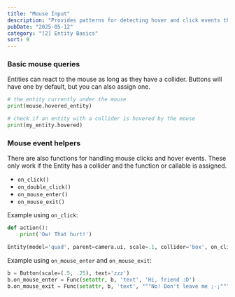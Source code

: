 ```yaml
---
title: "Mouse Input"
description: "Provides patterns for detecting hover and click events through colliders and handy on_* mouse callbacks."
pubDate: "2025-05-12"
category: "[2] Entity Basics"
sort: 9
---
```


### Basic mouse queries

Entities can react to the mouse as long as they have a collider.
Buttons will have one by default, but you can also assign one.

```python
# the entity currently under the mouse
print(mouse.hovered_entity)

# check if an entity with a collider is hovered by the mouse
print(my_entity.hovered)
```

### Mouse event helpers

There are also functions for handling mouse clicks and hover events.
These only work if the Entity has a collider and the function or callable is assigned.

* `on_click()`
* `on_double_click()`
* `on_mouse_enter()`
* `on_mouse_exit()`

Example using `on_click`:

```python
def action():
    print('Ow! That hurt!')

Entity(model='quad', parent=camera.ui, scale=.1, collider='box', on_click=action) # on_click should be a function, callable, Func or Sequence
```

Example using `on_mouse_enter` and `on_mouse_exit`:

```python
b = Button(scale=(.5, .25), text='zzz')
b.on_mouse_enter = Func(setattr, b, 'text', 'Hi, friend :D')
b.on_mouse_exit = Func(setattr, b, 'text', """No! Don't leave me ;-;""")
```
